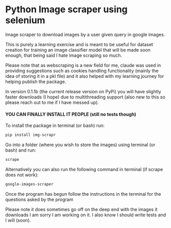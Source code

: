 # Python Image scraper using selenium
Image scraper to download images by a user given query in google images.

This is purely a learning exercise and is meant to be useful for dataset creation for training an image classifier model that will be made soon enough, that being said I hate image scraping so much.

Please note that as webscraping is a new field for me, claude was used in providing suggestions such as cookies handling functionality (mainly the idea of storing it in a pkl file) and it also helped with my learning journey for helping publish the package.

In version 0.1.1b (the current release version on PyPi) you will have slightly faster downloads (I hope) due to multithreading support (also new to this so please reach out to me if I have messed up). 

#### YOU CAN FINALLY INSTALL IT PEOPLE (still no tests though)

To install the package in terminal (or bash) run:

```bash 
pip install img-scrapr
```

Go into a folder (where you wish to store the images) using terminal (or bash) and run:

```bash
scrape
```

Alternatively you can also run the following command in terminal (if scrape does not work):

```bash
google-images-scraper
```

Once the program has begun follow the instructions in the terminal for the questions asked by the program 

Please note it does sometimes go off on the deep end with the images it downloads I am sorry I am working on it. I also know I should write tests and I will (soon).



